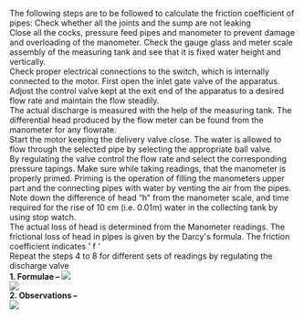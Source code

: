 The following steps are to be followed to calculate the friction coefficient of pipes:
Check whether all the joints and the sump are not leaking <br>
Close all the cocks, pressure feed pipes and manometer to prevent damage and overloading of the manometer. Check the gauge glass and meter scale assembly of the measuring tank and see that it is fixed water height and vertically. <br>
Check proper electrical connections to the switch, which is internally connected to the motor. First open the inlet gate valve of the apparatus. Adjust the control valve kept at the exit end of the apparatus to a desired flow rate and maintain the flow steadily. <br>
The actual discharge is measured with the help of the measuring tank. The differential head produced by the flow meter can be found from the manometer for any flowrate. <br>
Start the motor keeping the delivery valve close. The water is allowed to flow through the selected pipe by selecting the appropriate ball valve. <br>
By regulating the valve control the flow rate and select the corresponding pressure tapings. Make sure while taking readings, that the manometer is properly primed. Priming is the operation of filling the manometers upper part and the connecting pipes with water by venting the air from the pipes. <br>
Note down the difference of head “h” from the manometer scale, and time required for the rise of 10 cm (i.e. 0.01m) water in the collecting tank by using stop watch.<br>
The actual loss of head is determined from the Manometer readings. The frictional loss of head in pipes is given by the Darcy's formula. The friction coefficient indicates ' f '<br>
Repeat the steps 4 to 8 for different sets of readings by regulating the discharge valve<br>
<b>1. Formulae – </b>
<image src="images/imagep1.png"><br>
<image src="images/imagep2.png"><br>
<b>2. Observations –</b><br>
<image src="images/imagep3.png">
